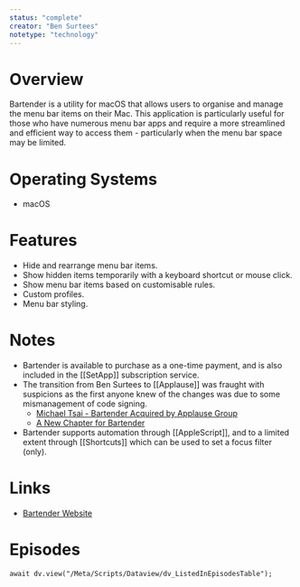 ```yaml
---
status: "complete"
creator: "Ben Surtees"
notetype: "technology"
---
```


# Overview  
Bartender is a utility for macOS that allows users to organise and manage the menu bar items on their Mac. This application is particularly useful for those who have numerous menu bar apps and require a more streamlined and efficient way to access them - particularly when the menu bar space may be limited.

# Operating Systems  
- macOS

# Features  
- Hide and rearrange menu bar items.
- Show hidden items temporarily with a keyboard shortcut or mouse click.
- Show menu bar items based on customisable rules.
- Custom profiles.
- Menu bar styling.

# Notes  
- Bartender is available to purchase as a one-time payment, and  is also included in the [[SetApp]] subscription service.
- The transition from Ben Surtees to [[Applause]] was fraught with suspicions as the first anyone knew of the changes was due to some mismanagement of code signing.
	- [Michael Tsai - Bartender Acquired by Applause Group](https://mjtsai.com/blog/2024/06/05/bartender-acquired-by-applause-group/)
	- [A New Chapter for Bartender](https://www.macbartender.com/b5blog/A-New-Chapter-for-Bartender)
- Bartender supports automation through [[AppleScript]],  and to a limited extent through [[Shortcuts]] which can be used to set a focus filter (only).

# Links  
- [Bartender Website](https://www.macbartender.com)  

# Episodes
```dataviewjs
await dv.view("/Meta/Scripts/Dataview/dv_ListedInEpisodesTable");
```
